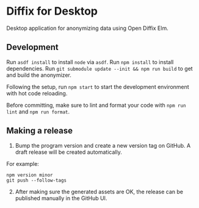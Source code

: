 # Diffix for Desktop

Desktop application for anonymizing data using Open Diffix Elm.

## Development

Run `asdf install` to install `node` via `asdf`.
Run `npm install` to install dependencies.
Run `git submodule update --init && npm run build` to get and build the anonymizer.

Following the setup, run `npm start` to start the development environment with hot code reloading.

Before committing, make sure to lint and format your code with `npm run lint` and `npm run format`.

## Making a release

1. Bump the program version and create a new version tag on GitHub. A draft release will be created automatically.

For example:
```
npm version minor
git push --follow-tags
```

2. After making sure the generated assets are OK, the release can be published manually in the GitHub UI.
